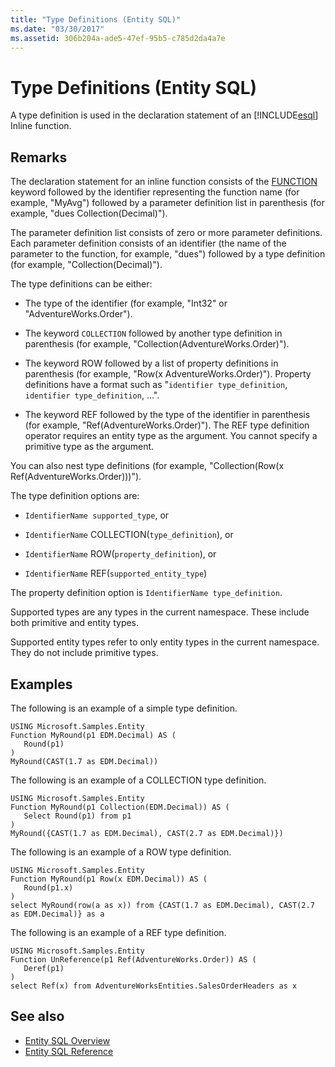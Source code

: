 ```yaml
---
title: "Type Definitions (Entity SQL)"
ms.date: "03/30/2017"
ms.assetid: 306b204a-ade5-47ef-95b5-c785d2da4a7e
---
```

# Type Definitions (Entity SQL)
A type definition is used in the declaration statement of an [!INCLUDE[esql](../../../../../../includes/esql-md.md)] Inline function.  
  
## Remarks  
 The declaration statement for an inline function consists of the [FUNCTION](function-entity-sql.md) keyword followed by the identifier representing the function name (for example, "MyAvg") followed by a parameter definition list in parenthesis (for example, "dues Collection(Decimal)").  
  
 The parameter definition list consists of zero or more parameter definitions. Each parameter definition consists of an identifier (the name of the parameter to the function, for example, "dues") followed by a type definition (for example, "Collection(Decimal)").  
  
 The type definitions can be either:  
  
- The type of the identifier (for example, "Int32" or "AdventureWorks.Order").  
  
- The keyword `COLLECTION` followed by another type definition in parenthesis (for example, "Collection(AdventureWorks.Order)").  
  
- The keyword ROW followed by a list of property definitions in parenthesis (for example, "Row(x AdventureWorks.Order)"). Property definitions have a format such as "`identifier type_definition`, `identifier type_definition`, ...".  
  
- The keyword REF followed by the type of the identifier in parenthesis (for example, "Ref(AdventureWorks.Order)"). The REF type definition operator requires an entity type as the argument. You cannot specify a primitive type as the argument.  
  
 You can also nest type definitions (for example, "Collection(Row(x Ref(AdventureWorks.Order)))").  
  
 The type definition options are:  
  
- `IdentifierName supported_type`, or  
  
- `IdentifierName` COLLECTION(`type_definition`), or  
  
- `IdentifierName` ROW(`property_definition`), or  
  
- `IdentifierName` REF(`supported_entity_type`)  
  
 The property definition option is `IdentifierName type_definition`.  
  
 Supported types are any types in the current namespace. These include both primitive and entity types.  
  
 Supported entity types refer to only entity types in the current namespace. They do not include primitive types.  
  
## Examples  
 The following is an example of a simple type definition.  
  
```  
USING Microsoft.Samples.Entity  
Function MyRound(p1 EDM.Decimal) AS (  
   Round(p1)  
)  
MyRound(CAST(1.7 as EDM.Decimal))  
```  
  
 The following is an example of a COLLECTION type definition.  
  
```  
USING Microsoft.Samples.Entity  
Function MyRound(p1 Collection(EDM.Decimal)) AS (  
   Select Round(p1) from p1  
)  
MyRound({CAST(1.7 as EDM.Decimal), CAST(2.7 as EDM.Decimal)})  
```  
  
 The following is an example of a ROW type definition.  
  
```  
USING Microsoft.Samples.Entity  
Function MyRound(p1 Row(x EDM.Decimal)) AS (  
   Round(p1.x)  
)  
select MyRound(row(a as x)) from {CAST(1.7 as EDM.Decimal), CAST(2.7 as EDM.Decimal)} as a  
```  
  
 The following is an example of a REF type definition.  
  
```  
USING Microsoft.Samples.Entity  
Function UnReference(p1 Ref(AdventureWorks.Order)) AS (  
   Deref(p1)  
)  
select Ref(x) from AdventureWorksEntities.SalesOrderHeaders as x  
```  
  
## See also

- [Entity SQL Overview](entity-sql-overview.md)
- [Entity SQL Reference](entity-sql-reference.md)
